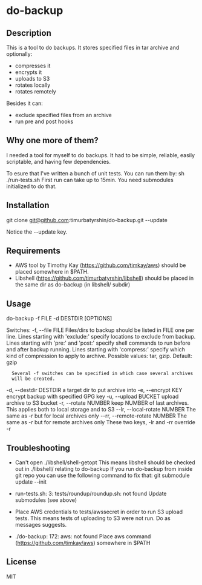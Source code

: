 do-backup
=======================

Description
-----------

This is a tool to do backups.
It stores specified files in tar archive and optionally:
 * compresses it
 * encrypts it
 * uploads to S3
 * rotates locally
 * rotates remotely

Besides it can:
 * exclude specified files from an archive
 * run pre and post hooks

Why one more of them?
---------------------
I needed a tool for myself to do backups.
It had to be simple, reliable, easily scriptable, and having few dependencies.

To esure that I've written a bunch of unit tests.
You can run them by:   sh ./run-tests.sh
First run can take up to 15min.
You need submodules initialized to do that.

Installation
------------

git clone git@github.com:timurbatyrshin/do-backup.git --update

Notice the --update key.


Requirements
------------

* AWS tool by Timothy Kay (https://github.com/timkay/aws) should be placed
somewhere in $PATH.
* Libshell (https://github.com/timurbatyrshin/libshell) should be placed in 
the same dir as do-backup (in libshell/ subdir)


Usage
-----

do-backup -f FILE -d DESTDIR [OPTIONS]

Switches:
  -f, --file FILE
      Files/dirs to backup should be listed in FILE one per line.
      Lines starting with 'exclude:' specify locations to exclude from backup.
      Lines starting with 'pre:' and 'post:' specify shell commands to run
      before and after backup running.
      Lines starting with 'compress:' specify which kind of compression to
      apply to archive. Possible values: tar, gzip. Default: gzip

      Several -f switches can be specified in which case several archives
      will be created.
  -d, --destdir DESTDIR
      a target dir to put archive into
  -e, --encrypt KEY
      encrypt backup with specified GPG key
  -u, --upload BUCKET
      upload archive to S3 bucket
  -r, --rotate NUMBER
      keep NUMBER of last archives.  This applies both to local storage and to S3
  --lr, --local-rotate NUMBER
      The same as -r but for local archives only
  --rr, --remote-rotate NUMBER
      The same as -r but for remote archives only
      These two keys, -lr and -rr override -r

Troubleshooting
---------------

* Can't open ./libshell/shell-getopt
This means libshell should be checked out in ./libshell/ relating to do-backup
If you run do-backup from inside git repo you can use the following command
to fix that:
  git submodule update --init

* run-tests.sh: 3: tests/roundup/roundup.sh: not found
Update submodules (see above)

* Place AWS credentials to tests/awssecret in order to run S3 upload tests.
This means tests of uploading to S3 were not run. Do as messages suggests.

* ./do-backup: 172: aws: not found
Place aws command (https://github.com/timkay/aws) somewhere in $PATH

License
-------
MIT
